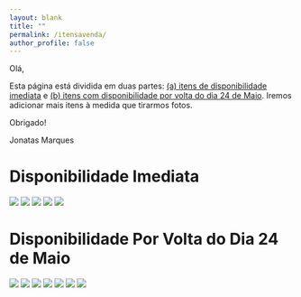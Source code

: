 ```yaml
---
layout: blank
title: ""
permalink: /itensavenda/
author_profile: false
---
```


Olá,

Esta página está dividida em duas partes: [(a) itens de disponibilidade imediata](#disponibilidade-imediata) e [(b) itens com disponibilidade por volta do dia 24 de Maio](#disponibilidade-por-volta-do-dia-24-de-maio). Iremos adicionar mais itens à medida que tirarmos fotos.

Obrigado!

Jonatas Marques

# Disponibilidade Imediata

![](../images/its/023.jpeg)
![](../images/its/001.jpeg)
![](../images/its/005.jpeg)
![](../images/its/007.jpeg)
![](../images/its/008.jpeg)


# Disponibilidade Por Volta do Dia 24 de Maio

![](../images/its/022.jpeg)
![](../images/its/011.jpeg)
![](../images/its/012.jpeg)
![](../images/its/013.jpeg)
![](../images/its/014.jpeg)
![](../images/its/016.jpeg)
![](../images/its/021.jpeg)
